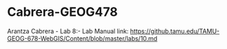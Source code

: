 # Cabrera-GEOG478

Arantza Cabrera - Lab 8:-
Lab Manual link: https://github.tamu.edu/TAMU-GEOG-678-WebGIS/Content/blob/master/labs/10.md